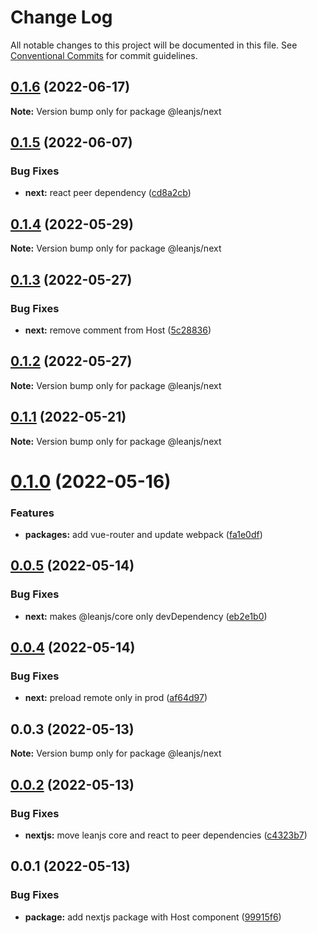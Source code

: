# Change Log

All notable changes to this project will be documented in this file.
See [Conventional Commits](https://conventionalcommits.org) for commit guidelines.

## [0.1.6](https://github.com/leanjs/leanjs/compare/@leanjs/next@0.1.5...@leanjs/next@0.1.6) (2022-06-17)

**Note:** Version bump only for package @leanjs/next





## [0.1.5](https://github.com/leanjs/leanjs/compare/@leanjs/next@0.1.4...@leanjs/next@0.1.5) (2022-06-07)


### Bug Fixes

* **next:** react peer dependency ([cd8a2cb](https://github.com/leanjs/leanjs/commit/cd8a2cb9e0a73a1f62d4a3057649bb96d7abcf95))





## [0.1.4](https://github.com/leanjs/leanjs/compare/@leanjs/next@0.1.3...@leanjs/next@0.1.4) (2022-05-29)

**Note:** Version bump only for package @leanjs/next





## [0.1.3](https://github.com/leanjs/leanjs/compare/@leanjs/next@0.1.2...@leanjs/next@0.1.3) (2022-05-27)


### Bug Fixes

* **next:** remove comment from Host ([5c28836](https://github.com/leanjs/leanjs/commit/5c2883676511673e69f60eace8a9f126858b9bb8))





## [0.1.2](https://github.com/leanjs/leanjs/compare/@leanjs/next@0.1.1...@leanjs/next@0.1.2) (2022-05-27)

**Note:** Version bump only for package @leanjs/next





## [0.1.1](https://github.com/leanjs/leanjs/compare/@leanjs/next@0.1.0...@leanjs/next@0.1.1) (2022-05-21)

**Note:** Version bump only for package @leanjs/next





# [0.1.0](https://github.com/leanjs/leanjs/compare/@leanjs/next@0.0.5...@leanjs/next@0.1.0) (2022-05-16)


### Features

* **packages:** add vue-router and update webpack ([fa1e0df](https://github.com/leanjs/leanjs/commit/fa1e0df3a28a7b015340b6ebf4f379c8912647e1))





## [0.0.5](https://github.com/leanjs/leanjs/compare/@leanjs/next@0.0.4...@leanjs/next@0.0.5) (2022-05-14)


### Bug Fixes

* **next:** makes @leanjs/core only devDependency ([eb2e1b0](https://github.com/leanjs/leanjs/commit/eb2e1b02cce7b9e54c0988c6a309ce4619be5d72))





## [0.0.4](https://github.com/leanjs/leanjs/compare/@leanjs/next@0.0.3...@leanjs/next@0.0.4) (2022-05-14)


### Bug Fixes

* **next:** preload remote only in prod ([af64d97](https://github.com/leanjs/leanjs/commit/af64d97a4694257e5a476b1b946ed81a6c8543d2))





## 0.0.3 (2022-05-13)

**Note:** Version bump only for package @leanjs/next





## [0.0.2](https://github.com/leanjs/leanjs/compare/@leanjs/next@0.0.1...@leanjs/next@0.0.2) (2022-05-13)

### Bug Fixes

- **nextjs:** move leanjs core and react to peer dependencies ([c4323b7](https://github.com/leanjs/leanjs/commit/c4323b7731455b2dcc9fae695d4cac7e0f0123f5))

## 0.0.1 (2022-05-13)

### Bug Fixes

- **package:** add nextjs package with Host component ([99915f6](https://github.com/leanjs/leanjs/commit/99915f6e945f3e405eb7e3fc489a48f07c884f1f))
